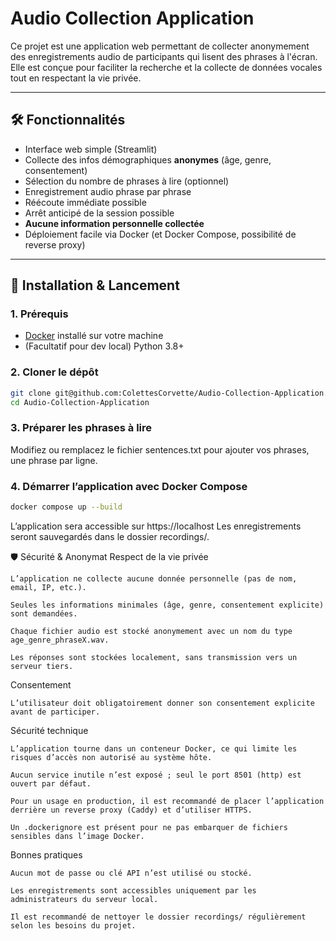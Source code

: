 # Audio Collection Application

Ce projet est une application web permettant de collecter anonymement des enregistrements audio de participants qui lisent des phrases à l'écran.
Elle est conçue pour faciliter la recherche et la collecte de données vocales tout en respectant la vie privée.

---

## 🛠️ Fonctionnalités

- Interface web simple (Streamlit)
- Collecte des infos démographiques **anonymes** (âge, genre, consentement)
- Sélection du nombre de phrases à lire (optionnel)
- Enregistrement audio phrase par phrase
- Réécoute immédiate possible
- Arrêt anticipé de la session possible
- **Aucune information personnelle collectée**
- Déploiement facile via Docker (et Docker Compose, possibilité de reverse proxy)

---

## 🚀 Installation & Lancement

### 1. **Prérequis**

- [Docker](https://www.docker.com/products/docker-desktop/) installé sur votre machine
- (Facultatif pour dev local) Python 3.8+

### 2. **Cloner le dépôt**

```bash
git clone git@github.com:ColettesCorvette/Audio-Collection-Application.git
cd Audio-Collection-Application
```

### 3. **Préparer les phrases à lire**

Modifiez ou remplacez le fichier sentences.txt pour ajouter vos phrases, une phrase par ligne.


### 4. Démarrer l’application avec Docker Compose

```bash
docker compose up --build
```

L’application sera accessible sur https://localhost
Les enregistrements seront sauvegardés dans le dossier recordings/.

🛡️ Sécurité & Anonymat
Respect de la vie privée

    L’application ne collecte aucune donnée personnelle (pas de nom, email, IP, etc.).

    Seules les informations minimales (âge, genre, consentement explicite) sont demandées.

    Chaque fichier audio est stocké anonymement avec un nom du type age_genre_phraseX.wav.

    Les réponses sont stockées localement, sans transmission vers un serveur tiers.

Consentement

    L’utilisateur doit obligatoirement donner son consentement explicite avant de participer.

Sécurité technique

    L’application tourne dans un conteneur Docker, ce qui limite les risques d’accès non autorisé au système hôte.

    Aucun service inutile n’est exposé ; seul le port 8501 (http) est ouvert par défaut.

    Pour un usage en production, il est recommandé de placer l’application derrière un reverse proxy (Caddy) et d’utiliser HTTPS.

    Un .dockerignore est présent pour ne pas embarquer de fichiers sensibles dans l’image Docker.

Bonnes pratiques

    Aucun mot de passe ou clé API n’est utilisé ou stocké.

    Les enregistrements sont accessibles uniquement par les administrateurs du serveur local.

    Il est recommandé de nettoyer le dossier recordings/ régulièrement selon les besoins du projet.




